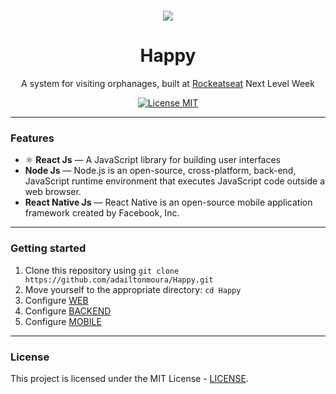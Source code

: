 <h1 align="center"><img src="https://img.shields.io/badge/-GENERAL-29b6d1?style=flat-square"><h1>

<h1 align="center">
    Happy 
</h1>
<p align="center">A system for visiting orphanages, built at <a href="https://nextlevelweek.com/inscricao/3" target="_blank">Rockeatseat</a> Next Level Week</p>

<p align="center">
  <a href="https://opensource.org/licenses/MIT">
    <img src="https://img.shields.io/badge/License-MIT-blue.svg" alt="License MIT">
  </a>
</p>
<hr>

### Features

- ⚛️ **React Js** — A JavaScript library for building user interfaces
-    **Node Js** — Node.js is an open-source, cross-platform, back-end, JavaScript runtime environment that executes JavaScript code outside a web browser.
-    **React Native Js** — React Native is an open-source mobile application framework created by Facebook, Inc.

<hr>

### Getting started

1. Clone this repository using `git clone https://github.com/adailtonmoura/Happy.git`
2. Move yourself to the appropriate directory: `cd Happy`<br />
3. Configure [WEB](https://github.com/adailtonmoura/Happy/tree/main/web)
4. Configure [BACKEND](https://github.com/adailtonmoura/Happy/tree/main/backend)
5. Configure [MOBILE](https://github.com/adailtonmoura/mobile/tree/main)

<hr> 

### License 

This project is licensed under the MIT License - [LICENSE](https://opensource.org/licenses/MIT).
